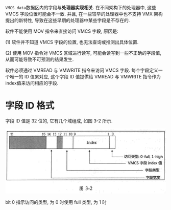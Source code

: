 
`VMCS data`数据区内的字段与**处理器实现相关**. 在不同架构下的处理器中, 这些 VMCS 字段位置可能会不一致. 并且, 在一些较早的处理器中也不支持 VMX 架构提出的新特性, 导致在这些早期的处理器中某些字段是不存在的.

软件不能使用 MOV 指令来直接访问 VMCS 字段, 原因是:

(1) 软件并不知道 VMCS 字段的位置, 也无法查询或推测出具体位置.

(2) 使用 MOV 指令对 VMCS 区域进行读写, 可能会读写到一些不正确的字段值, 从而可能导致不可预测的结果发生.

软件必须通过 VMREAD 与 VMWRITE 指令来访问 VMCS 字段. 每个字段定义一个唯一的 ID 值累对应, 这个字段 ID 值提供给 VMREAD 与 VMWRITE 指令作为index值来访问相应的字段.

# 字段 ID 格式

字段 ID 值是 32 位的, 它有几个域组成, 如图 3-2 所示.

![2020-02-25-20-43-06.png](./images/2020-02-25-20-43-06.png)

bit 0 指示访问的类型, 为 0 时使用 full 类型, 为 1 时